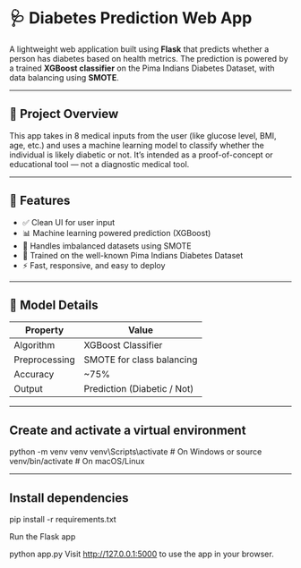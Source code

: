 # 🩺 Diabetes Prediction Web App

A lightweight web application built using **Flask** that predicts whether a person has diabetes based on health metrics. The prediction is powered by a trained **XGBoost classifier** on the Pima Indians Diabetes Dataset, with data balancing using **SMOTE**.

---

## 📌 Project Overview

This app takes in 8 medical inputs from the user (like glucose level, BMI, age, etc.) and uses a machine learning model to classify whether the individual is likely diabetic or not. It’s intended as a proof-of-concept or educational tool — not a diagnostic medical tool.

---

## 🚀 Features

- ✅ Clean UI for user input
- 📊 Machine learning powered prediction (XGBoost)
- 🔄 Handles imbalanced datasets using SMOTE
- 🧠 Trained on the well-known Pima Indians Diabetes Dataset
- ⚡ Fast, responsive, and easy to deploy

---

## 🧪 Model Details

| Property        | Value                                 |
|----------------|----------------------------------------|
| Algorithm       | XGBoost Classifier                    |
| Preprocessing   | SMOTE for class balancing             |
| Accuracy        | ~75%                                  |
| Output          | Prediction (Diabetic / Not)    |

---


## Create and activate a virtual environment

python -m venv venv
venv\Scripts\activate   # On Windows
or
source venv/bin/activate   # On macOS/Linux

---

## Install dependencies

pip install -r requirements.txt

Run the Flask app

python app.py
Visit http://127.0.0.1:5000 to use the app in your browser.